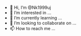 - 👋 Hi, I’m @Nk1999uj
- 👀 I’m interested in ...
- 🌱 I’m currently learning ...
- 💞️ I’m looking to collaborate on ...
- 📫 How to reach me ...

<!---
Nk1999uj/Nk1999uj is a ✨ special ✨ repository because its `README.md` (this file) appears on your GitHub profile.
You can click the Preview link to take a look at your changes.
--->
